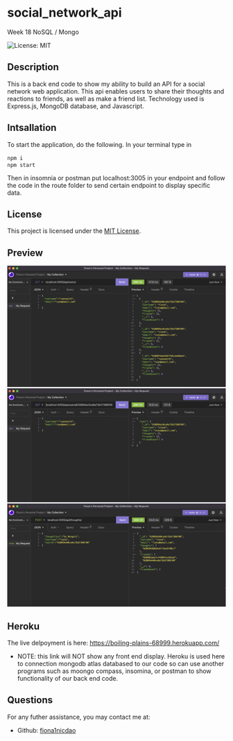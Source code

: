 # social_network_api
Week 18 NoSQL / Mongo

![License: MIT](<https://img.shields.io/badge/License-MIT-yellow.svg>)

## Description 
This is a back end code to show my ability to build an API for a social network web application. This api enables users to share their thoughts and reactions to friends, as well as make a friend list. 
Technology used is Express.js, MongoDB database, and Javascript. 

## Intsallation
To start the application, do the following. In your terminal type in 
```
npm i
npm start
```
Then in insomnia or postman put localhost:3005 in your endpoint and follow the code in the route folder to send certain endpoint to display specific data.

## License
This project is licensed under the [MIT License](https://opensource.org/licenses/MIT).

## Preview 
![Demo of User Route to GET all USERS](./utils/images/user-getall.png)
![Demo of User Route to GET a SINGLE USER](./utils/images/user-getone.png)
![Demo of Thought Route to POST a SINGLE THOUGHT](./utils/images/thought-post.png)
## Heroku
The live delpoyment is here:  https://boiling-plains-68999.herokuapp.com/
* NOTE:  this link will NOT show any front end display. Heroku is used here to connection mongodb atlas databased to our code so can use another programs such as moongo compass, insomina, or postman to show functionality of our back end code. 

## Questions
For any futher assistance, you may contact me at:
  * Github: [fiona1nicdao](<https://github.com/fiona1nicdao>)